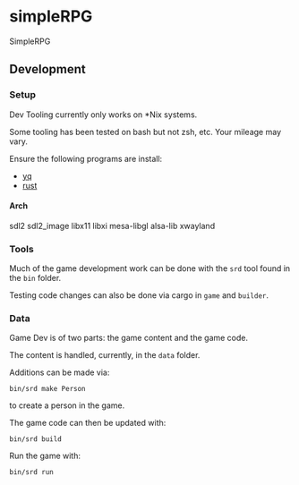# simpleRPG
SimpleRPG

## Development

### Setup

Dev Tooling currently only works on *Nix systems.

Some tooling has been tested on bash but not zsh, etc. Your mileage may vary.

Ensure the following programs are install:
- [yq](https://github.com/mikefarah/yq)
- [rust](https://www.rust-lang.org/)

#### Arch

sdl2 sdl2_image libx11 libxi mesa-libgl alsa-lib xwayland


### Tools

Much of the game development work can be done with the `srd` tool found in the `bin` folder.

Testing code changes can also be done via cargo in `game` and `builder`.

### Data

Game Dev is of two parts: the game content and the game code.

The content is handled, currently, in the `data` folder.

Additions can be made via:
```shell
bin/srd make Person
```

to create a person in the game.

The game code can then be updated with:
```shell
bin/srd build
```

Run the game with:
```shell
bin/srd run
```